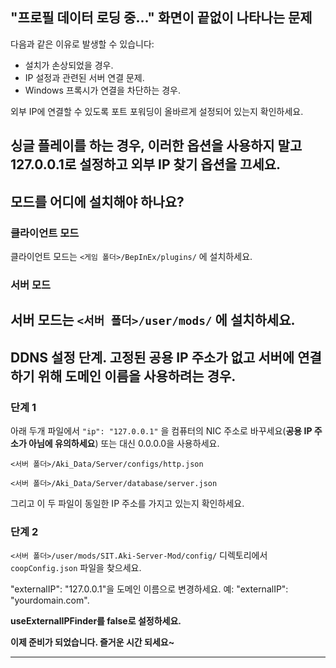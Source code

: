 ## "프로필 데이터 로딩 중..." 화면이 끝없이 나타나는 문제

다음과 같은 이유로 발생할 수 있습니다:
- 설치가 손상되었을 경우.
- IP 설정과 관련된 서버 연결 문제.
- Windows 프록시가 연결을 차단하는 경우.

외부 IP에 연결할 수 있도록 포트 포워딩이 올바르게 설정되어 있는지 확인하세요.

싱글 플레이를 하는 경우, 이러한 옵션을 사용하지 말고 127.0.0.1로 설정하고 외부 IP 찾기 옵션을 끄세요.
---

## 모드를 어디에 설치해야 하나요?

### 클라이언트 모드
클라이언트 모드는 `<게임 폴더>/BepInEx/plugins/` 에 설치하세요.

### 서버 모드
서버 모드는 `<서버 폴더>/user/mods/` 에 설치하세요.
---

## DDNS 설정 단계. 고정된 공용 IP 주소가 없고 서버에 연결하기 위해 도메인 이름을 사용하려는 경우.

### 단계 1
 아래 두개 파일에서 `"ip": "127.0.0.1"` 을 컴퓨터의 NIC 주소로 바꾸세요(__공용 IP 주소가 아님에 유의하세요__) 또는 대신 0.0.0.0을 사용하세요.

`<서버 폴더>/Aki_Data/Server/configs/http.json`

`<서버 폴더>/Aki_Data/Server/database/server.json`

그리고 이 두 파일이 동일한 IP 주소를 가지고 있는지 확인하세요.

### 단계 2
`<서버 폴더>/user/mods/SIT.Aki-Server-Mod/config/` 디렉토리에서 `coopConfig.json` 파일을 찾으세요.

"externalIP": "127.0.0.1"을 도메인 이름으로 변경하세요. 예: "externalIP": "yourdomain.com".

__useExternalIPFinder를 false로 설정하세요.__

__이제 준비가 되었습니다. 즐거운 시간 되세요~__

---

